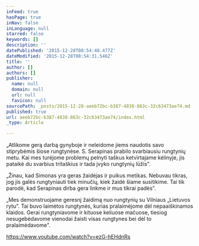```yaml
---
inFeed: true
hasPage: true
inNav: false
inLanguage: null
starred: false
keywords: []
description: ''
datePublished: '2015-12-28T08:54:48.477Z'
dateModified: '2015-12-28T08:54:31.546Z'
title: ''
author: []
authors: []
publisher:
  name: null
  domain: null
  url: null
  favicon: null
sourcePath: _posts/2015-12-28-aeeb72bc-b387-4838-863c-32c63473ae74.md
published: true
url: aeeb72bc-b387-4838-863c-32c63473ae74/index.html
_type: Article

---
```

„Atlikome gerą darbą gynyboje ir neleidome jiems naudotis savo stiprybėmis šiose rungtynėse. S. Serapinas prabilo svarbiausiu rungtynių metu. Kai mes turėjome problemų pelnyti taškus ketvirtajame kėlinyje, jis pataikė du svarbius tritaškius ir tada įvyko rungtynių lūžis".

„Žinau, kad Simonas yra geras žaidėjas ir puikus metikas. Nebuvau tikras, jog jis galės rungtyniauti tiek minučių, kiek žaidė šiame susitikime. Tai tik parodė, kad Serapinas dirba gera linkme ir mus tikrai padės".

„Mes demonstruojame geresnį žaidimą nuo rungtynių su Vilniaus „Lietuvos rytu". Tai buvo laimėtos rungtynės, kurias pralaimėjome dėl nepaaiškinamos klaidos. Gerai rungtyniavome ir kituose keliuose mačuose, tiesiog nesugebėdavome vienodai žaisti visas rungtynes bei dėl to pralaimėdavome".

https://www.youtube.com/watch?v=ezG-hEHdnRs